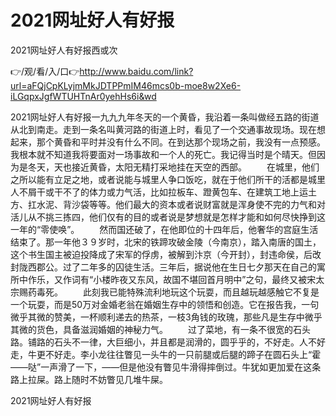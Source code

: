 # 2021网址好人有好报
2021网址好人有好报西或次

👉/观/看/入/口👉http://www.baidu.com/link?url=aFQjCpKLyjmMkJDTPPmIM46mcs0b-moe8w2Xe6-iLGqpxJgfWTUHTnAr0yehHs6i&wd

2021网址好人有好报一九九九年冬天的一个黄昏，我沿着一条叫做经五路的街道从北到南走。走到一条名叫黄河路的街道上时，看见了一个交通事故现场。现在想起来，那个黄昏和平时并没有什么不同。在到达那个现场之前，我没有一点预感。我根本就不知道我将要面对一场事故和一个人的死亡。我记得当时是个晴天。但因为是冬天，天也接近黄昏，太阳无精打采地挂在天空的西部。
　　在城里，他们之所以能有立足之地，或者说能与城里人争口饭吃，就在于他们所干的活都是城里人不屑干或干不了的体力或力气活，比如拉板车、蹬黄包车、在建筑工地上运土方、扛水泥、背沙袋等等。他们最大的资本或者说财富就是浑身使不完的力气和对活儿从不挑三拣四，他们仅有的目的或者说是梦想就是怎样才能和如何尽快挣到这一年的“零使唤”。
　　然而国还破了，在他即位的十四年后，他奢华的宫庭生活结束了。那一年他３９岁时，北宋的铁蹄攻破金陵（今南京），踏入南唐的国土，这个书生国主被迫投降成了宋军的俘虏，被解到汴京（今开封），封违命侯，后改封陇西郡公。过了二年多的囚徒生活。三年后，据说他在生日七夕那天在自己的寓所中作乐，又作词有“小楼昨夜又东风，故国不堪回首月明中”之句，最终又被宋太宗赐药毒死。
　　此刻我已能特殊流利地玩这个玩耍，而且越玩越感触它不复是一个玩耍，而是50万对金婚老翁在婚姻生存中的领悟和创造。它在报告我，一句微乎其微的赞美，一杯顺利递去的热茶，一枝3角钱的玫瑰，那些凡是生存中微乎其微的货色，具备滋润婚姻的神秘力气。
　　过了菜地，有一条不很宽的石头路。铺路的石头不一律，大巨细小，并且都是润滑的，圆乎乎的，不好走。人不好走，牛更不好走。李小龙往往瞥见一头牛的一只前腿或后腿的蹄子在圆石头上“霍——哒”一声滑了一下，——但是他没有瞥见牛滑得摔倒过。牛犹如更加爱在这条路上拉屎。路上随时不妨瞥见几堆牛屎。

2021网址好人有好报
